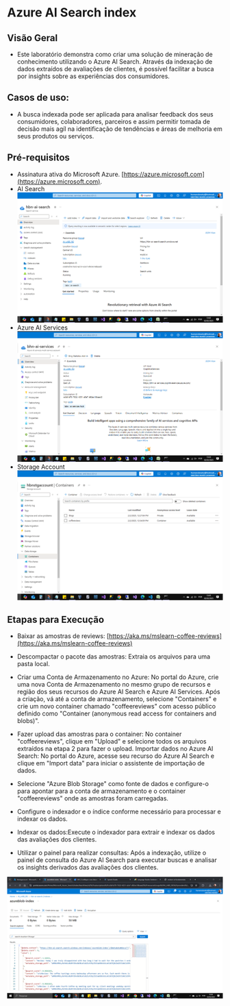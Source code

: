 # Azure AI Search index

## Visão Geral

- Este laboratório demonstra como criar uma solução de mineração de conhecimento utilizando o Azure AI Search. Através da indexação de dados extraídos de avaliações de clientes, é possível facilitar a busca por insights sobre as experiências dos consumidores.

## Casos de uso:

- A busca indexada pode ser aplicada para analisar feedback dos seus consumidores, colaboradores, parceiros e assim permitir tomada de decisão mais agíl na identificação de tendências e áreas de melhoria em seus produtos ou serviços.

## Pré-requisitos

- Assinatura ativa do Microsoft Azure. [https://azure.microsoft.com](https://azure.microsoft.com).
- AI Search
  ![print screen](ai-search-deployment.png "ai-search-deployment.png.png")
- Azure AI Services
  ![print screen](az-ai-services-deployment.png "az-ai-services-deployment.png")
- Storage Account
  ![print screen](st-container-deployment.png "st-container-deployment.png")

## Etapas para Execução

- Baixar as amostras de reviews: [https://aka.ms/mslearn-coffee-reviews](https://aka.ms/mslearn-coffee-reviews)

- Descompactar o pacote das amostras: Extraia os arquivos para uma pasta local.
- Criar uma Conta de Armazenamento no Azure: No portal do Azure, crie uma nova Conta de Armazenamento no mesmo grupo de recursos e região dos seus recursos do Azure AI Search e Azure AI Services.
  Após a criação, vá até a conta de armazenamento, selecione "Containers" e crie um novo container chamado "coffeereviews" com acesso público definido como "Container (anonymous read access for containers and blobs)".
- Fazer upload das amostras para o container: No container "coffeereviews", clique em "Upload" e selecione todos os arquivos extraídos na etapa 2 para fazer o upload.
  Importar dados no Azure AI Search: No portal do Azure, acesse seu recurso do Azure AI Search e clique em "Import data" para iniciar o assistente de importação de dados.
- Selecione "Azure Blob Storage" como fonte de dados e configure-o para apontar para a conta de armazenamento e o container "coffeereviews" onde as amostras foram carregadas.
- Configure o indexador e o índice conforme necessário para processar e indexar os dados.
- Indexar os dados:Execute o indexador para extrair e indexar os dados das avaliações dos clientes.
- Utilizar o painel para realizar consultas: Após a indexação, utilize o painel de consulta do Azure AI Search para executar buscas e analisar os insights derivados das avaliações dos clientes.

![print screen](ai-search.png "ai-search.png")
